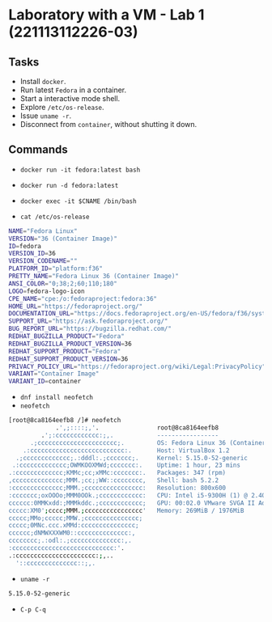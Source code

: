 # Laboratory with a VM - Lab 1 (221113112226-03)

## Tasks

- Install `docker`.
- Run latest `Fedora` in a container.
- Start a interactive mode shell.
- Explore `/etc/os-release`.
- Issue `uname -r`.
- Disconnect from `container`, without shutting it down.

## Commands

- `docker run -it fedora:latest bash`

- `docker run -d fedora:latest`
- `docker exec -it $CNAME /bin/bash `

- `cat /etc/os-release`

```sh
NAME="Fedora Linux"
VERSION="36 (Container Image)"
ID=fedora
VERSION_ID=36
VERSION_CODENAME=""
PLATFORM_ID="platform:f36"
PRETTY_NAME="Fedora Linux 36 (Container Image)"
ANSI_COLOR="0;38;2;60;110;180"
LOGO=fedora-logo-icon
CPE_NAME="cpe:/o:fedoraproject:fedora:36"
HOME_URL="https://fedoraproject.org/"
DOCUMENTATION_URL="https://docs.fedoraproject.org/en-US/fedora/f36/system-administrators-guide/"
SUPPORT_URL="https://ask.fedoraproject.org/"
BUG_REPORT_URL="https://bugzilla.redhat.com/"
REDHAT_BUGZILLA_PRODUCT="Fedora"
REDHAT_BUGZILLA_PRODUCT_VERSION=36
REDHAT_SUPPORT_PRODUCT="Fedora"
REDHAT_SUPPORT_PRODUCT_VERSION=36
PRIVACY_POLICY_URL="https://fedoraproject.org/wiki/Legal:PrivacyPolicy"
VARIANT="Container Image"
VARIANT_ID=container
```

- `dnf install neofetch`
- `neofetch`

```sh
[root@8ca8164eefb8 /]# neofetch
             .',;::::;,'.                root@8ca8164eefb8
         .';:cccccccccccc:;,.            -----------------
      .;cccccccccccccccccccccc;.         OS: Fedora Linux 36 (Container Image) x86_64
    .:cccccccccccccccccccccccccc:.       Host: VirtualBox 1.2
  .;ccccccccccccc;.:dddl:.;ccccccc;.     Kernel: 5.15.0-52-generic
 .:ccccccccccccc;OWMKOOXMWd;ccccccc:.    Uptime: 1 hour, 23 mins
.:ccccccccccccc;KMMc;cc;xMMc:ccccccc:.   Packages: 347 (rpm)
,cccccccccccccc;MMM.;cc;;WW::cccccccc,   Shell: bash 5.2.2
:cccccccccccccc;MMM.;cccccccccccccccc:   Resolution: 800x600
:ccccccc;oxOOOo;MMM0OOk.;cccccccccccc:   CPU: Intel i5-9300H (1) @ 2.400GHz
cccccc:0MMKxdd:;MMMkddc.;cccccccccccc;   GPU: 00:02.0 VMware SVGA II Adapter
ccccc:XM0';cccc;MMM.;cccccccccccccccc'   Memory: 269MiB / 1976MiB
ccccc;MMo;ccccc;MMW.;ccccccccccccccc;
ccccc;0MNc.ccc.xMMd:ccccccccccccccc;
cccccc;dNMWXXXWM0::cccccccccccccc:,
cccccccc;.:odl:.;cccccccccccccc:,.
:cccccccccccccccccccccccccccc:'.
.:cccccccccccccccccccccc:;,..
  '::cccccccccccccc::;,.

```

- `uname -r`

```sh
5.15.0-52-generic
```

- `C-p C-q`
